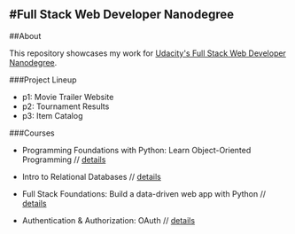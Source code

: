 #Full Stack Web Developer Nanodegree
---

##About

This repository showcases my work for [Udacity's Full Stack Web Developer Nanodegree](http://www.udacity.com/course/full-stack-web-developer-nanodegree--nd004).

###Project Lineup

- p1:  Movie Trailer Website
- p2:  Tournament Results
- p3:  Item Catalog

###Courses

- Programming Foundations with Python: Learn Object-Oriented Programming //
[details](http://www.udacity.com/course/programming-foundations-with-python--ud036)

- Intro to Relational Databases //
[details](http://www.udacity.com/course/intro-to-relational-databases--ud197)

- Full Stack Foundations: Build a data-driven web app with Python // 
[details](http://www.udacity.com/course/full-stack-foundations--ud088)

- Authentication & Authorization: OAuth //
[details](http://www.udacity.com/course/authentication-authorization-oauth--ud330)




